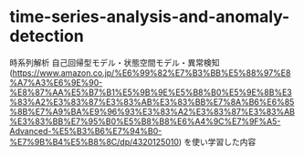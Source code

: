 # time-series-analysis-and-anomaly-detection

時系列解析 自己回帰型モデル・状態空間モデル・異常検知　(https://www.amazon.co.jp/%E6%99%82%E7%B3%BB%E5%88%97%E8%A7%A3%E6%9E%90-%E8%87%AA%E5%B7%B1%E5%9B%9E%E5%B8%B0%E5%9E%8B%E3%83%A2%E3%83%87%E3%83%AB%E3%83%BB%E7%8A%B6%E6%85%8B%E7%A9%BA%E9%96%93%E3%83%A2%E3%83%87%E3%83%AB%E3%83%BB%E7%95%B0%E5%B8%B8%E6%A4%9C%E7%9F%A5-Advanced-%E5%B3%B6%E7%94%B0-%E7%9B%B4%E5%B8%8C/dp/4320125010)
を使い学習した内容
